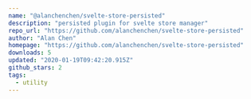 ```yaml
---
name: "@alanchenchen/svelte-store-persisted"
description: "persisted plugin for svelte store manager"
repo_url: "https://github.com/alanchenchen/svelte-store-persisted"
author: "Alan Chen"
homepage: "https://github.com/alanchenchen/svelte-store-persisted"
downloads: 5
updated: "2020-01-19T09:42:20.915Z"
github_stars: 2
tags: 
  - utility
---
```


